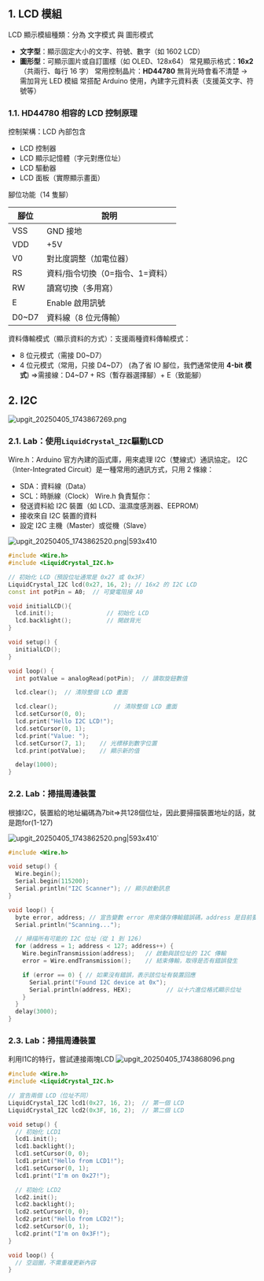
## 1. LCD 模組
LCD 顯示模組種類：分為 文字模式 與 圖形模式
  - **文字型**：顯示固定大小的文字、符號、數字（如 1602 LCD）
  - **圖形型**：可顯示圖片或自訂圖樣（如 OLED、128x64）
常見顯示格式：**16x2**（共兩行、每行 16 字）
常用控制晶片：**HD44780**
無背光時會看不清楚 → 需加背光 LED 模組
常搭配 Arduino 使用，內建字元資料表（支援英文字、符號等）

### 1.1. HD44780 相容的 LCD 控制原理

控制架構：LCD 內部包含
- LCD 控制器
- LCD 顯示記憶體（字元對應位址）
- LCD 驅動器
- LCD 面板（實際顯示畫面）

腳位功能（14 隻腳）

| 腳位 | 說明 |
|------|------|
| VSS  | GND 接地 |
| VDD  | +5V |
| V0   | 對比度調整（加電位器） |
| RS   | 資料/指令切換（0=指令、1=資料） |
| RW   | 讀寫切換（多用寫） |
| E    | Enable 啟用訊號 |
| D0~D7| 資料線（8 位元傳輸） |

資料傳輸模式（顯示資料的方式）：支援兩種資料傳輸模式：
- 8 位元模式（需接 D0~D7）
- 4 位元模式（常用，只接 D4~D7）
(為了省 IO 腳位，我們通常使用 **4-bit 模式**) =>需接線：D4~D7 + RS（暫存器選擇腳）+ E（致能腳）

## 2. I2C
![upgit_20250405_1743867269.png](https://raw.githubusercontent.com/kcwc1029/obsidian-upgit-image/main/2025/04/upgit_20250405_1743867269.png)


### 2.1. Lab：使用`LiquidCrystal_I2C`驅動LCD
Wire.h：Arduino 官方內建的函式庫，用來處理 I2C（雙線式）通訊協定。
I2C（Inter-Integrated Circuit）是一種常用的通訊方式，只用 2 條線：
- SDA：資料線（Data）
- SCL：時脈線（Clock）
 Wire.h 負責幫你：
- 發送資料給 I2C 裝置（如 LCD、溫濕度感測器、EEPROM）
- 接收來自 I2C 裝置的資料
- 設定 I2C 主機（Master）或從機（Slave）

![upgit_20250405_1743862520.png|593x410](https://raw.githubusercontent.com/kcwc1029/obsidian-upgit-image/main/2025/04/upgit_20250405_1743862520.png)

```cpp
#include <Wire.h>
#include <LiquidCrystal_I2C.h>

// 初始化 LCD（預設位址通常是 0x27 或 0x3F）
LiquidCrystal_I2C lcd(0x27, 16, 2); // 16x2 的 I2C LCD
const int potPin = A0;  // 可變電阻接 A0

void initialLCD(){
  lcd.init();               // 初始化 LCD
  lcd.backlight();          // 開啟背光
}

void setup() {
  initialLCD();
}

void loop() {
  int potValue = analogRead(potPin);  // 讀取旋鈕數值

  lcd.clear();  // 清除整個 LCD 畫面

  lcd.clear();                // 清除整個 LCD 畫面
  lcd.setCursor(0, 0);
  lcd.print("Hello I2C LCD!");
  lcd.setCursor(0, 1);
  lcd.print("Value: ");
  lcd.setCursor(7, 1);    // 光標移到數字位置
  lcd.print(potValue);    // 顯示新的值

  delay(1000);
}
```


### 2.2. Lab：掃描周邊裝置
根據I2C，裝置給的地址編碼為7bit=>共128個位址，因此要掃描裝置地址的話，就是跑for(1-127)

![upgit_20250405_1743862520.png|593x410](https://raw.githubusercontent.com/kcwc1029/obsidian-upgit-image/main/2025/04/upgit_20250405_1743862520.png)`

```cpp
#include <Wire.h> 

void setup() {
  Wire.begin(); 
  Serial.begin(115200); 
  Serial.println("I2C Scanner"); // 顯示啟動訊息
}

void loop() {
  byte error, address; // 宣告變數 error 用來儲存傳輸錯誤碼，address 是目前要掃描的 I2C 位址
  Serial.println("Scanning..."); 

  // 掃描所有可能的 I2C 位址（從 1 到 126）
  for (address = 1; address < 127; address++) {
    Wire.beginTransmission(address);   // 啟動與該位址的 I2C 傳輸
    error = Wire.endTransmission();    // 結束傳輸，取得是否有錯誤發生

    if (error == 0) { // 如果沒有錯誤，表示該位址有裝置回應
      Serial.print("Found I2C device at 0x"); 
      Serial.println(address, HEX);          // 以十六進位格式顯示位址
    }
  }
  delay(3000); 
}
```


### 2.3. Lab：掃描周邊裝置
利用I1C的特行，嘗試連接兩塊LCD
![upgit_20250405_1743868096.png](https://raw.githubusercontent.com/kcwc1029/obsidian-upgit-image/main/2025/04/upgit_20250405_1743868096.png)

```cpp
#include <Wire.h>
#include <LiquidCrystal_I2C.h>

// 宣告兩個 LCD（位址不同）
LiquidCrystal_I2C lcd1(0x27, 16, 2);  // 第一個 LCD
LiquidCrystal_I2C lcd2(0x3F, 16, 2);  // 第二個 LCD

void setup() {
  // 初始化 LCD1
  lcd1.init();
  lcd1.backlight();
  lcd1.setCursor(0, 0);
  lcd1.print("Hello from LCD1!");
  lcd1.setCursor(0, 1);
  lcd1.print("I'm on 0x27!");

  // 初始化 LCD2
  lcd2.init();
  lcd2.backlight();
  lcd2.setCursor(0, 0);
  lcd2.print("Hello from LCD2!");
  lcd2.setCursor(0, 1);
  lcd2.print("I'm on 0x3F!");
}

void loop() {
  // 空迴圈，不需重複更新內容
}
```